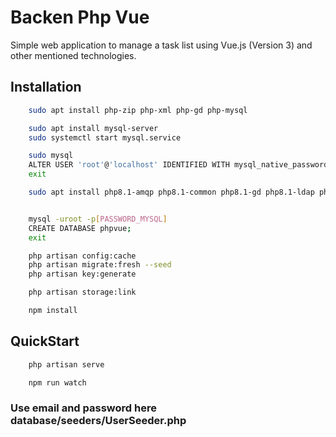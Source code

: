 # Backen Php Vue

Simple web application to manage a task list using Vue.js (Version 3) and other mentioned technologies.

## Installation

```bash
    sudo apt install php-zip php-xml php-gd php-mysql

    sudo apt install mysql-server
    sudo systemctl start mysql.service

    sudo mysql
    ALTER USER 'root'@'localhost' IDENTIFIED WITH mysql_native_password BY 'password';
    exit

    sudo apt install php8.1-amqp php8.1-common php8.1-gd php8.1-ldap php8.1-odbc php8.1-readline php8.1-sqlite3 php8.1-xsl php8.1-curl php8.1-gmp php8.1-mailparse php8.1-opcache php8.1-redis php8.1-sybase php8.1-yac php8.1-ast php8.1-dba php8.1-igbinary php8.1-mbstring php8.1-pgsql php8.1-rrd php8.1-tidy php8.1-yaml php8.1-bcmath php8.1-imagick php8.1-memcached php8.1-phpdbg php8.1-smbclient php8.1-uuid php8.1-zip php8.1-bz2 php8.1-ds php8.1-imap php8.1-msgpack php8.1-pspell php8.1-snmp php8.1-xdebug php8.1-zmq php8.1-cgi php8.1-enchant php8.1-interbase php8.1-mysql php8.1-psr php8.1-soap php8.1-xhprof php8.1-cli php8.1-fpm php8.1-intl php8.1-oauth php8.1-raphf php8.1-solr php8.1-xml


    mysql -uroot -p[PASSWORD_MYSQL]
    CREATE DATABASE phpvue;
    exit

    php artisan config:cache
    php artisan migrate:fresh --seed
    php artisan key:generate

    php artisan storage:link

    npm install
```

## QuickStart

```bash
    php artisan serve
```

```bash
    npm run watch
```

### Use email and password here database/seeders/UserSeeder.php